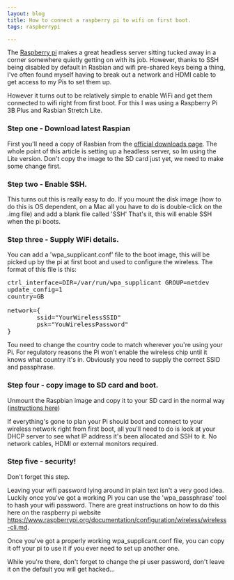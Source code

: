 ```yaml
---
layout: blog
title: How to connect a raspberry pi to wifi on first boot.
tags: raspberrypi

---
```


The [Raspberry pi](https://www.raspberrypi.org/) makes a great headless server sitting tucked away in a corner somewhere quietly getting on with its job. However, thanks to SSH being disabled by default in Rasbian and wifi pre-shared keys being a thing, I've often found myself having to break out a network and HDMI cable to get access to my Pis to set them up.

However it turns out to be relatively simple to enable WiFi and get them connected to wifi right from first boot. For this I was using a Raspberry Pi 3B Plus and Rasbian Stretch Lite.

### Step one -  Download latest Raspian

First you'll need a copy of Rasbian from the [official downloads page](https://www.raspberrypi.org/downloads/). The whole point of this article is setting up a headless server, so Im using the Lite version. Don't copy the image to the SD card just yet, we need to make some change first.

### Step two - Enable SSH.

This turns out this is really easy to do. If you mount the disk image (how to do this is OS dependent, on a Mac all you have to do is double-click on the .img file) and add a blank file called 'SSH' That's it, this will enable SSH when the pi boots.

### Step three - Supply WiFi details.

You can add a 'wpa_supplicant.conf' file to the boot image, this will be picked up by the pi at first boot and used to configure the wireless. The format of this file is this:

<pre>
ctrl_interface=DIR=/var/run/wpa_supplicant GROUP=netdev
update_config=1
country=GB

network={
        ssid="YourWirelessSSID"
        psk="YouWirelessPassword"
}
</pre>

Tou need to change the country code to match wherever you're using your Pi. For regulatory reasons the Pi won't enable the wireless chip until it knows what country it's in. Obviously you need to supply the correct SSID and passphrase.

### Step four - copy image to SD card and boot.

Unmount the Raspbian image and copy it to your SD card in the normal way ([instructions here](https://www.raspberrypi.org/documentation/installation/installing-images/README.md))

If everything's gone to plan your Pi should boot and connect to your wireless network right from first boot, all you'll need to do is look at your DHCP server to see what IP address it's been allocated and SSH to it. No network cables, HDMI or external monitors required.

### Step five - security!

Don't forget this step.

Leaving your wifi password lying around in plain text isn't a very good idea. Luckily once you've got a working Pi you can use the 'wpa_passphrase' tool to hash your wifi password. There are great instructions on how to do this here on the raspberry pi website <https://www.raspberrypi.org/documentation/configuration/wireless/wireless-cli.md>. 

Once you've got a properly working wpa_supplicant.conf file, you can copy it off your pi to use it if you ever need to set up another one.

While you're there, don't forget to change the pi user password, don't leave it on the default you will get hacked...

